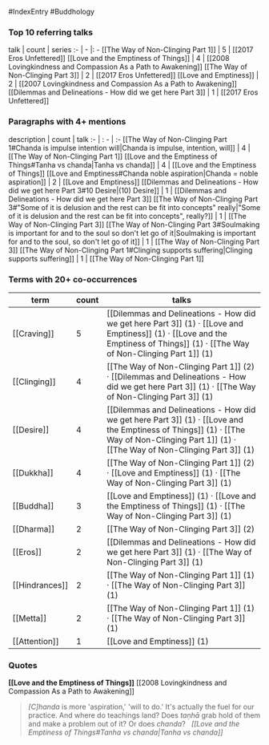 #IndexEntry #Buddhology

### Top 10 referring talks
talk | count | series
:- | - |: -
[[The Way of Non-Clinging Part 1]] | 5 | [[2017 Eros Unfettered]]
[[Love and the Emptiness of Things]] | 4 | [[2008 Lovingkindness and Compassion As a Path to Awakening]]
[[The Way of Non-Clinging Part 3]] | 2 | [[2017 Eros Unfettered]]
[[Love and Emptiness]] | 2 | [[2007 Lovingkindness and Compassion As a Path to Awakening]]
[[Dilemmas and Delineations - How did we get here Part 3]] | 1 | [[2017 Eros Unfettered]]

### Paragraphs with 4+ mentions
description | count | talk
:- | : - | :-
[[The Way of Non-Clinging Part 1#Chanda is impulse intention will\|Chanda is impulse, intention, will]] | 4 | [[The Way of Non-Clinging Part 1]]
[[Love and the Emptiness of Things#Tanha vs chanda\|Tanha vs chanda]] | 4 | [[Love and the Emptiness of Things]]
[[Love and Emptiness#Chanda noble aspiration\|Chanda = noble aspiration]] | 2 | [[Love and Emptiness]]
[[Dilemmas and Delineations - How did we get here Part 3#10 Desire\|(10) Desire]] | 1 | [[Dilemmas and Delineations - How did we get here Part 3]]
[[The Way of Non-Clinging Part 3#"Some of it is delusion and the rest can be fit into concepts" really\|"Some of it is delusion and the rest can be fit into concepts", really?]] | 1 | [[The Way of Non-Clinging Part 3]]
[[The Way of Non-Clinging Part 3#Soulmaking is important for and to the soul so don't let go of it\|Soulmaking is important for and to the soul, so don't let go of it]] | 1 | [[The Way of Non-Clinging Part 3]]
[[The Way of Non-Clinging Part 1#Clinging supports suffering\|Clinging supports suffering]] | 1 | [[The Way of Non-Clinging Part 1]]

### Terms with 20+ co-occurrences
term | count | talks
-|-|-
[[Craving]] | 5 | <span class="counts">[[Dilemmas and Delineations - How did we get here Part 3]] (1) · [[Love and Emptiness]] (1) · [[Love and the Emptiness of Things]] (1) · [[The Way of Non-Clinging Part 1]] (1)</span> 
[[Clinging]] | 4 | <span class="counts">[[The Way of Non-Clinging Part 1]] (2) · [[Dilemmas and Delineations - How did we get here Part 3]] (1) · [[The Way of Non-Clinging Part 3]] (1)</span> 
[[Desire]] | 4 | <span class="counts">[[Dilemmas and Delineations - How did we get here Part 3]] (1) · [[Love and the Emptiness of Things]] (1) · [[The Way of Non-Clinging Part 1]] (1) · [[The Way of Non-Clinging Part 3]] (1)</span> 
[[Dukkha]] | 4 | <span class="counts">[[The Way of Non-Clinging Part 1]] (2) · [[Love and Emptiness]] (1) · [[The Way of Non-Clinging Part 3]] (1)</span> 
[[Buddha]] | 3 | <span class="counts">[[Love and Emptiness]] (1) · [[Love and the Emptiness of Things]] (1) · [[The Way of Non-Clinging Part 3]] (1)</span> 
[[Dharma]] | 2 | <span class="counts">[[The Way of Non-Clinging Part 3]] (2)</span> 
[[Eros]] | 2 | <span class="counts">[[Dilemmas and Delineations - How did we get here Part 3]] (1) · [[The Way of Non-Clinging Part 3]] (1)</span> 
[[Hindrances]] | 2 | <span class="counts">[[The Way of Non-Clinging Part 1]] (1) · [[The Way of Non-Clinging Part 3]] (1)</span> 
[[Metta]] | 2 | <span class="counts">[[The Way of Non-Clinging Part 1]] (1) · [[The Way of Non-Clinging Part 3]] (1)</span> 
[[Attention]] | 1 | <span class="counts">[[Love and Emptiness]] (1)</span> 

### Quotes
**[[Love and the Emptiness of Things]]**
<span class="counts">[[2008 Lovingkindness and Compassion As a Path to Awakening]]</span>
> _[C]handa_ is more 'aspiration,' 'will to do.' It's actually the fuel for our practice. And where do teachings land? Does _taṇhā_ grab hold of them and make a problem out of it? Or does _chanda_? &nbsp;&nbsp;<span class="counts">_[[Love and the Emptiness of Things#Tanha vs chanda|Tanha vs chanda]]_</span>


